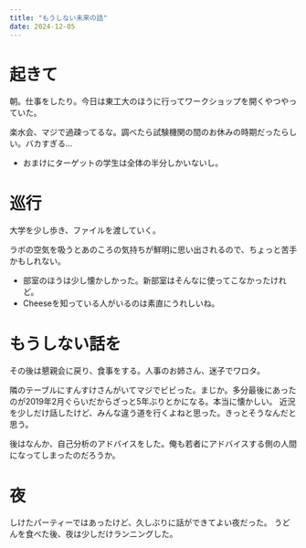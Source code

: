 ```yaml
---
title: "もうしない未来の話"
date: 2024-12-05
---
```


# 起きて
朝。仕事をしたり。今日は東工大のほうに行ってワークショップを開くやつやっていた。

楽水会、マジで過疎ってるな。調べたら試験機関の間のお休みの時期だったらしい。バカすぎる...
- おまけにターゲットの学生は全体の半分しかいないし。

# 巡行
大学を少し歩き、ファイルを渡していく。

ラボの空気を吸うとあのころの気持ちが鮮明に思い出されるので、ちょっと苦手かもしれない。
- 部室のほうは少し懐かしかった。新部室はそんなに使ってこなかったけれど。
- Cheeseを知っている人がいるのは素直にうれしいね。

# もうしない話を
その後は懇親会に戻り、食事をする。人事のお姉さん、迷子でワロタ。

隣のテーブルにすんすけさんがいてマジでビビった。まじか。多分最後にあったのが2019年2月ぐらいだからざっと5年ぶりとかになる。本当に懐かしい。
近況を少しだけ話したけど、みんな違う道を行くよねと思った。きっとそうなんだと思う。

後はなんか、自己分析のアドバイスをした。俺も若者にアドバイスする側の人間になってしまったのだろうか。

# 夜
しけたパーティーではあったけど、久しぶりに話ができてよい夜だった。
うどんを食べた後、夜は少しだけランニングした。